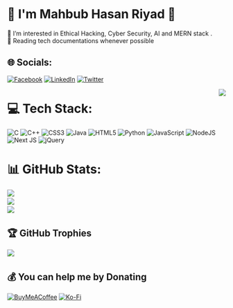 <!-- 1

<h1 align="center">Hi 👋, I'm Mahbub Hasan Riayd</h1>
- 🌱 I’m currently learning **AI, MERN Stack**

- 📫 How to reach me **riyad.info1@gmail.com**

<h3 align="left">Connect with me:</h3>
<p align="left">
<a href="https://twitter.com/crlwat" target="blank"><img align="center" src="https://raw.githubusercontent.com/rahuldkjain/github-profile-readme-generator/master/src/images/icons/Social/twitter.svg" alt="crlwat" height="30" width="40" /></a>
<a href="https://linkedin.com/in/mahabub-hasan-riyad-80755a268" target="blank"><img align="center" src="https://raw.githubusercontent.com/rahuldkjain/github-profile-readme-generator/master/src/images/icons/Social/linked-in-alt.svg" alt="mahabub-hasan-riyad-80755a268" height="30" width="40" /></a>
<a href="https://kaggle.com/riyadirl" target="blank"><img align="center" src="https://raw.githubusercontent.com/rahuldkjain/github-profile-readme-generator/master/src/images/icons/Social/kaggle.svg" alt="riyadirl" height="30" width="40" /></a>
<a href="https://fb.com/crlwat" target="blank"><img align="center" src="https://raw.githubusercontent.com/rahuldkjain/github-profile-readme-generator/master/src/images/icons/Social/facebook.svg" alt="crlwat" height="30" width="40" /></a>
</p>

<h3 align="left">Languages and Tools:</h3>
<p align="left"> <a href="https://getbootstrap.com" target="_blank" rel="noreferrer"> <img src="https://raw.githubusercontent.com/devicons/devicon/master/icons/bootstrap/bootstrap-plain-wordmark.svg" alt="bootstrap" width="40" height="40"/> </a> <a href="https://www.cprogramming.com/" target="_blank" rel="noreferrer"> <img src="https://raw.githubusercontent.com/devicons/devicon/master/icons/c/c-original.svg" alt="c" width="40" height="40"/> </a> <a href="https://www.w3schools.com/cpp/" target="_blank" rel="noreferrer"> <img src="https://raw.githubusercontent.com/devicons/devicon/master/icons/cplusplus/cplusplus-original.svg" alt="cplusplus" width="40" height="40"/> </a> <a href="https://www.w3schools.com/css/" target="_blank" rel="noreferrer"> <img src="https://raw.githubusercontent.com/devicons/devicon/master/icons/css3/css3-original-wordmark.svg" alt="css3" width="40" height="40"/> </a> <a href="https://git-scm.com/" target="_blank" rel="noreferrer"> <img src="https://www.vectorlogo.zone/logos/git-scm/git-scm-icon.svg" alt="git" width="40" height="40"/> </a> <a href="https://www.w3.org/html/" target="_blank" rel="noreferrer"> <img src="https://raw.githubusercontent.com/devicons/devicon/master/icons/html5/html5-original-wordmark.svg" alt="html5" width="40" height="40"/> </a> <a href="https://www.java.com" target="_blank" rel="noreferrer"> <img src="https://raw.githubusercontent.com/devicons/devicon/master/icons/java/java-original.svg" alt="java" width="40" height="40"/> </a> <a href="https://developer.mozilla.org/en-US/docs/Web/JavaScript" target="_blank" rel="noreferrer"> <img src="https://raw.githubusercontent.com/devicons/devicon/master/icons/javascript/javascript-original.svg" alt="javascript" width="40" height="40"/> </a> <a href="https://nodejs.org" target="_blank" rel="noreferrer"> <img src="https://raw.githubusercontent.com/devicons/devicon/master/icons/nodejs/nodejs-original-wordmark.svg" alt="nodejs" width="40" height="40"/> </a> <a href="https://www.python.org" target="_blank" rel="noreferrer"> <img src="https://raw.githubusercontent.com/devicons/devicon/master/icons/python/python-original.svg" alt="python" width="40" height="40"/> </a> <a href="https://reactjs.org/" target="_blank" rel="noreferrer"> <img src="https://raw.githubusercontent.com/devicons/devicon/master/icons/react/react-original-wordmark.svg" alt="react" width="40" height="40"/> </a> </p>

<p><img align="center" src="https://github-readme-stats.vercel.app/api/top-langs?username=riyadirl&show_icons=true&locale=en&layout=compact" alt="riyadirl" /></p>

<p><img align="center" src="https://github-readme-streak-stats.herokuapp.com/?user=riyadirl&" alt="riyadirl" /></p>
-->  








# 💫 I'm Mahbub Hasan Riyad  💱
👀 I’m interested in Ethical Hacking, Cyber Security, AI and MERN stack .<br>📰 Reading tech documentations whenever possible


## 🌐 Socials:
[![Facebook](https://img.shields.io/badge/Facebook-%231877F2.svg?logo=Facebook&logoColor=white)](https://facebook.com/crlwat) [![LinkedIn](https://img.shields.io/badge/LinkedIn-%230077B5.svg?logo=linkedin&logoColor=white)](https://linkedin.com/in/mahabub-hasan-riyad-80755a268) [![Twitter](https://img.shields.io/badge/Twitter-%231DA1F2.svg?logo=Twitter&logoColor=white)](https://twitter.com/crlwat) 

<img align="right" height="150" src="https://ih1.redbubble.net/image.91545791.4174/raf,750x1000,075,t,101010:01c5ca27c6.u2.jpg"  />


# 💻 Tech Stack:
![C](https://img.shields.io/badge/c-%2300599C.svg?style=for-the-badge&logo=c&logoColor=white) ![C++](https://img.shields.io/badge/c++-%2300599C.svg?style=for-the-badge&logo=c%2B%2B&logoColor=white) ![CSS3](https://img.shields.io/badge/css3-%231572B6.svg?style=for-the-badge&logo=css3&logoColor=white) ![Java](https://img.shields.io/badge/java-%23ED8B00.svg?style=for-the-badge&logo=java&logoColor=white) ![HTML5](https://img.shields.io/badge/html5-%23E34F26.svg?style=for-the-badge&logo=html5&logoColor=white) ![Python](https://img.shields.io/badge/python-3670A0?style=for-the-badge&logo=python&logoColor=ffdd54) ![JavaScript](https://img.shields.io/badge/javascript-%23323330.svg?style=for-the-badge&logo=javascript&logoColor=%23F7DF1E) ![NodeJS](https://img.shields.io/badge/node.js-6DA55F?style=for-the-badge&logo=node.js&logoColor=white) ![Next JS](https://img.shields.io/badge/Next-black?style=for-the-badge&logo=next.js&logoColor=white) ![jQuery](https://img.shields.io/badge/jquery-%230769AD.svg?style=for-the-badge&logo=jquery&logoColor=white)
# 📊 GitHub Stats:
![](https://github-readme-stats.vercel.app/api?username=Riyadirl&theme=dark&hide_border=false&include_all_commits=false&count_private=false)<br/>
![](https://github-readme-streak-stats.herokuapp.com/?user=Riyadirl&theme=dark&hide_border=false)<br/>
![](https://github-readme-stats.vercel.app/api/top-langs/?username=Riyadirl&theme=dark&hide_border=false&include_all_commits=false&count_private=false&layout=compact)

## 🏆 GitHub Trophies
![](https://github-profile-trophy.vercel.app/?username=Riyadirl&theme=dark&no-frame=false&no-bg=true&margin-w=4)

  ## 💰 You can help me by Donating
  [![BuyMeACoffee](https://img.shields.io/badge/Buy%20Me%20a%20Coffee-ffdd00?style=for-the-badge&logo=buy-me-a-coffee&logoColor=black)](https://buymeacoffee.com/riyadirl) [![Ko-Fi](https://img.shields.io/badge/Ko--fi-F16061?style=for-the-badge&logo=ko-fi&logoColor=white)](https://ko-fi.com/riyadirl) 

  
<!-- Proudly created with GPRM ( https://gprm.itsvg.in ) 

-->


<!--

### Hi there 👋, my name is Mahbub Hasan Riyad
A CSE student.
👀 I’m interested in Ethical Hacking, Cyber Security, AI and MERN stack.
📰 Reading tech documentation whenever possible



Skills:  JS / HTML / CSS / Python / C / C++ 

- 🌱 I’m currently learning MERN Stack 
- 📫 How to reach me: riyad.info1@gmail.com 

<img align="right" height="150" src="https://i.imgflip.com/65efzo.gif"  />

[<img src='https://cdn.jsdelivr.net/npm/simple-icons@3.0.1/icons/github.svg' alt='github' height='40'>](https://github.com/riyadirl)  [<img src='https://cdn.jsdelivr.net/npm/simple-icons@3.0.1/icons/linkedin.svg' alt='linkedin' height='40'>](https://www.linkedin.com/in/mahabub-hasan-riyad-80755a268/)  [<img src='https://cdn.jsdelivr.net/npm/simple-icons@3.0.1/icons/facebook.svg' alt='facebook' height='40'>](https://www.facebook.com/crlwat)  [<img src='https://cdn.jsdelivr.net/npm/simple-icons@3.0.1/icons/twitter.svg' alt='twitter' height='40'>](https://twitter.com/crlwat)  

<a href='https://archiveprogram.github.com/'><img src='https://raw.githubusercontent.com/acervenky/animated-github-badges/master/assets/acbadge.gif' width='40' height='40'></a> <a href='https://docs.github.com/en/developers'><img src='https://raw.githubusercontent.com/acervenky/animated-github-badges/master/assets/devbadge.gif' width='40' height='40'></a> 

[![trophy](https://github-profile-trophy.vercel.app/?username=riyadirl)](https://github.com/ryo-ma/github-profile-trophy)

[![Top Langs](https://github-readme-stats.vercel.app/api/top-langs/?username=riyadirl)](https://github.com/anuraghazra/github-readme-stats)

![GitHub stats](https://github-readme-stats.vercel.app/api?username=riyadirl&show_icons=true)  

![GitHub Activity Graph](https://activity-graph.herokuapp.com/graph?username=riyadirl)  

![GitHub streak stats](https://streak-stats.demolab.com/?user=riyadirl)  




